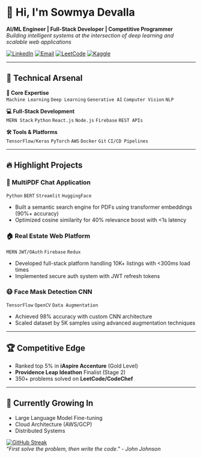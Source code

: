 # 👋 Hi, I'm Sowmya Devalla  
**AI/ML Engineer | Full-Stack Developer | Competitive Programmer**  
*Building intelligent systems at the intersection of deep learning and scalable web applications*  

[![LinkedIn](https://img.shields.io/badge/LinkedIn-Connect-%230A66C2?style=flat&logo=linkedin)](https://linkedin.com/in/sowmya-devalla)
[![Email](https://img.shields.io/badge/Email-Contact-%23D14836?style=flat&logo=gmail)](mailto:sowmyadevalla49@gmail.com)
[![LeetCode](https://img.shields.io/badge/LeetCode-350%2B_Solutions-%23FFA116?style=flat&logo=leetcode)](https://leetcode.com/yourprofile)
[![Kaggle](https://img.shields.io/badge/Kaggle-95%25_Accuracy-%2320BEFF?style=flat&logo=kaggle)](https://kaggle.com/yourprofile)

---

## 🚀 Technical Arsenal  

**🧠 Core Expertise**  
`Machine Learning` `Deep Learning` `Generative AI` `Computer Vision` `NLP`  

**💻 Full-Stack Development**  
`MERN Stack` `Python` `React.js` `Node.js` `Firebase` `REST APIs`  

**🛠️ Tools & Platforms**  
`TensorFlow/Keras` `PyTorch` `AWS` `Docker` `Git` `CI/CD Pipelines`  

---

## 🔥 Highlight Projects  

### 🤖 MultiPDF Chat Application  
`Python` `BERT` `Streamlit` `HuggingFace`  
- Built a semantic search engine for PDFs using transformer embeddings (90%+ accuracy)  
- Optimized cosine similarity for 40% relevance boost with <1s latency  

### 🏠 Real Estate Web Platform  
`MERN` `JWT/OAuth` `Firebase` `Redux`  
- Developed full-stack platform handling 10K+ listings with <300ms load times  
- Implemented secure auth system with JWT refresh tokens  

### 😷 Face Mask Detection CNN  
`TensorFlow` `OpenCV` `Data Augmentation`  
- Achieved 98% accuracy with custom CNN architecture  
- Scaled dataset by 5K samples using advanced augmentation techniques  

---

## 🏆 Competitive Edge  
- Ranked top 5% in **iAspire Accenture** (Gold Level)  
- **Providence Leap Ideathon** Finalist (Stage 2)  
- 350+ problems solved on **LeetCode/CodeChef**  

---

## 🌱 Currently Growing In  
- Large Language Model Fine-tuning  
- Cloud Architecture (AWS/GCP)  
- Distributed Systems  

[![GitHub Streak](https://streak-stats.demolab.com?user=Sowmyadevalla2005&theme=dark)](https://git.io/streak-stats)  
*"First solve the problem, then write the code." - John Johnson*
